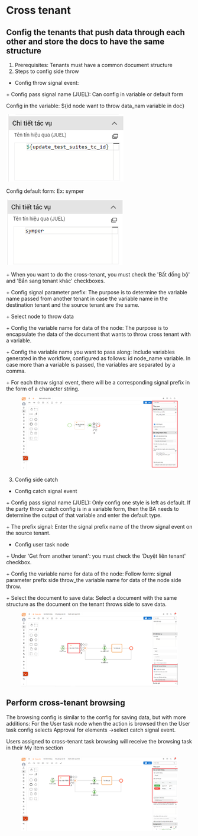 # Cross tenant

## Config the tenants that push data through each other and store the docs to have the same structure

1. Prerequisites: Tenants must have a common document structure
2. Steps to config side throw

* Config throw signal event:

\+ Config pass signal name (JUEL): Can config in variable or default form

&#x20;Config in the variable: ${id node want to throw data\_nam variable in doc}

![](../.gitbook/assets/image.png)

&#x20;Config default form: Ex: symper

![](<../.gitbook/assets/image (13).png>)

\+ When you want to do the cross-tenant, you must check the 'Bất đồng bộ' and 'Bắn sang tenant khác' checkboxes.

\+ Config signal parameter prefix: The purpose is to determine the variable name passed from another tenant in case the variable name in the destination tenant and the source tenant are the same.

\+ Select node to throw data

\+ Config the variable name for data of the node: The purpose is to encapsulate the data of the document that wants to throw cross tenant with a variable.

\+ Config the variable name you want to pass along: Include variables generated in the workflow, configured as follows: id node\_name variable. In case more than a variable is passed, the variables are separated by a comma.

\+ For each throw signal event, there will be a corresponding signal prefix in the form of a character string.

<figure><img src="../.gitbook/assets/1.png" alt=""><figcaption></figcaption></figure>

3. Config side catch

* Config catch signal event

\+ Config pass signal name (JUEL): Only config one style is left as default. If the party throw catch config is in a variable form, then the BA needs to determine the output of that variable and enter the default type.

\+ The prefix signal: Enter the signal prefix name of the throw signal event on the source tenant.

* Config user task node

\+ Under 'Get from another tenant': you must check the 'Duyệt liên tenant' checkbox.

\+ Config the variable name for data of the node: Follow form:  signal parameter prefix side throw\_the variable name for data of the node side throw.

\+ Select the document to save data: Select a document with the same structure as the document on the tenant throws side to save data.

<figure><img src="../.gitbook/assets/2 (2).png" alt=""><figcaption></figcaption></figure>

## Perform cross-tenant browsing

The browsing config is similar to the config for saving data, but with more additions: For the User task node when the action is browsed then the User task config selects Approval for elements →select catch signal event.

Users assigned to cross-tenant task browsing will receive the browsing task in their My item section

<figure><img src="../.gitbook/assets/3.png" alt=""><figcaption></figcaption></figure>





&#x20;    &#x20;
